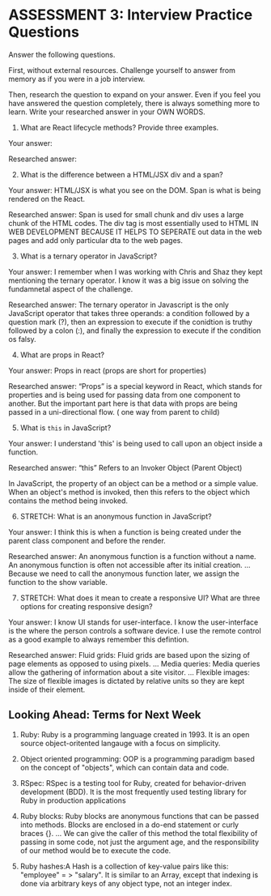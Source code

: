 # ASSESSMENT 3: Interview Practice Questions

Answer the following questions.

First, without external resources. Challenge yourself to answer from memory as if you were in a job interview.

Then, research the question to expand on your answer. Even if you feel you have answered the question completely, there is always something more to learn. Write your researched answer in your OWN WORDS.


1. What are React lifecycle methods? Provide three examples.

  Your answer:

  Researched answer:



2. What is the difference between a HTML/JSX div and a span?

  Your answer: HTML/JSX is what you see on the DOM. Span is what is being rendered on the React.

  Researched answer: Span is used for small chunk and div uses a large chunk of the HTML codes. The div tag is most essentially used to HTML IN WEB DEVELOPMENT BECAUSE IT HELPS TO SEPERATE  out data in the web pages and add only particular dta to the web pages.



3. What is a ternary operator in JavaScript?

  Your answer: I remember when I was working with Chris and Shaz they kept mentioning the ternary operator. I know it was a big issue on solving the fundamnetal aspect of the challenge. 

  Researched answer: The ternary operator in Javascript is the only JavaScript operator that takes three operands: a condition followed by a question mark (?), then an expression to execute if the conidtion is truthy followed by a colon (:), and finally the expression to execute if the condition os falsy. 



4. What are props in React?

  Your answer: Props in react (props are short for properties) 

  Researched answer: “Props” is a special keyword in React, which stands for properties and is being used for passing data from one component to another. But the important part here is that data with props are being passed in a uni-directional flow. ( one way from parent to child)



5. What is `this` in JavaScript?

  Your answer: I understand 'this' is being used to call upon an object inside a function.

  Researched answer: “this” Refers to an Invoker Object (Parent Object)

In JavaScript, the property of an object can be a method or a simple value. When an object's method is invoked, then this refers to the object which contains the method being invoked.



6. STRETCH: What is an anonymous function in JavaScript?

  Your answer: I think this is when a function is being created under the parent class component and before the render.

  Researched answer: An anonymous function is a function without a name. An anonymous function is often not accessible after its initial creation. ... Because we need to call the anonymous function later, we assign the function to the show variable.



7. STRETCH: What does it mean to create a responsive UI? What are three options for creating responsive design?

  Your answer:  I know UI stands for user-interface. I know the user-interface is the where the person controls a software device. I use the remote control as a good example to always remember this defintion. 

  Researched answer: Fluid grids: Fluid grids are based upon the sizing of page elements as opposed to using pixels. ...
Media queries: Media queries allow the gathering of information about a site visitor. ...
Flexible images: The size of flexible images is dictated by relative units so they are kept inside of their element.



## Looking Ahead: Terms for Next Week

1. Ruby: Ruby is a programming language created in 1993. It is an open source object-oritented langauge with a focus on simplicity.

2. Object oriented programming: OOP is a programming paradigm based on the concept of "objects", which can contain data and code. 

3. RSpec: RSpec is a testing tool for Ruby, created for behavior-driven development (BDD). It is the most frequently used testing library for Ruby in production applications

4. Ruby blocks: Ruby blocks are anonymous functions that can be passed into methods. Blocks are enclosed in a do-end statement or curly braces {}. ... We can give the caller of this method the total flexibility of passing in some code, not just the argument age, and the responsibility of our method would be to execute the code.

5. Ruby hashes:A Hash is a collection of key-value pairs like this: "employee" = > "salary". It is similar to an Array, except that indexing is done via arbitrary keys of any object type, not an integer index.

